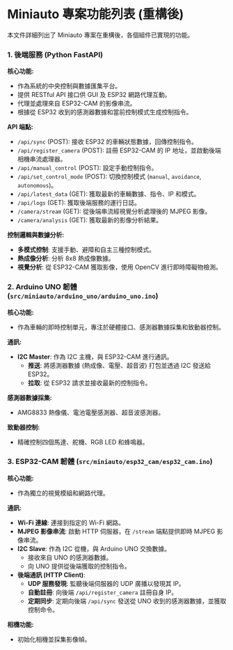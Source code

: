 # Miniauto 專案功能列表 (重構後)

本文件詳細列出了 Miniauto 專案在重構後，各個組件已實現的功能。

### 1. 後端服務 (Python FastAPI)

**核心功能:**
*   作為系統的中央控制與數據匯集平台。
*   提供 RESTful API 接口供 GUI 及 ESP32 網路代理互動。
*   代理並處理來自 ESP32-CAM 的影像串流。
*   根據從 ESP32 收到的感測器數據和當前控制模式生成控制指令。

**API 端點:**
*   `/api/sync` (POST): 接收 ESP32 的車輛狀態數據，回傳控制指令。
*   `/api/register_camera` (POST): 註冊 ESP32-CAM 的 IP 地址，並啟動後端相機串流處理器。
*   `/api/manual_control` (POST): 設定手動控制指令。
*   `/api/set_control_mode` (POST): 切換控制模式 (`manual`, `avoidance`, `autonomous`)。
*   `/api/latest_data` (GET): 獲取最新的車輛數據、指令、IP 和模式。
*   `/api/logs` (GET): 獲取後端服務的運行日誌。
*   `/camera/stream` (GET): 從後端串流經視覺分析處理後的 MJPEG 影像。
*   `/camera/analysis` (GET): 獲取最新的影像分析結果。

**控制邏輯與數據分析:**
*   **多模式控制**: 支援手動、避障和自主三種控制模式。
*   **熱成像分析**: 分析 8x8 熱成像數據。
*   **視覺分析**: 從 ESP32-CAM 獲取影像，使用 OpenCV 進行即時障礙物檢測。

### 2. Arduino UNO 韌體 (`src/miniauto/arduino_uno/arduino_uno.ino`)

**核心功能:**
*   作為車輛的即時控制單元，專注於硬體接口、感測器數據採集和致動器控制。

**通訊:**
*   **I2C Master**: 作為 I2C 主機，與 ESP32-CAM 進行通訊。
    *   **推送**: 將感測器數據 (熱成像、電壓、超音波) 打包並透過 I2C 發送給 ESP32。
    *   **拉取**: 從 ESP32 請求並接收最新的控制指令。

**感測器數據採集:**
*   AMG8833 熱像儀、電池電壓感測器、超音波感測器。

**致動器控制:**
*   精確控制四個馬達、舵機、RGB LED 和蜂鳴器。

### 3. ESP32-CAM 韌體 (`src/miniauto/esp32_cam/esp32_cam.ino`)

**核心功能:**
*   作為獨立的視覺模組和網路代理。

**通訊:**
*   **Wi-Fi 連線**: 連接到指定的 Wi-Fi 網路。
*   **MJPEG 影像串流**: 啟動 HTTP 伺服器，在 `/stream` 端點提供即時 MJPEG 影像串流。
*   **I2C Slave**: 作為 I2C 從機，與 Arduino UNO 交換數據。
    *   接收來自 UNO 的感測器數據。
    *   向 UNO 提供從後端獲取的控制指令。
*   **後端通訊 (HTTP Client)**:
    *   **UDP 服務發現**: 監聽後端伺服器的 UDP 廣播以發現其 IP。
    *   **自動註冊**: 向後端 `/api/register_camera` 註冊自身 IP。
    *   **定期同步**: 定期向後端 `/api/sync` 發送從 UNO 收到的感測器數據，並獲取控制命令。

**相機功能:**
*   初始化相機並採集影像幀。
